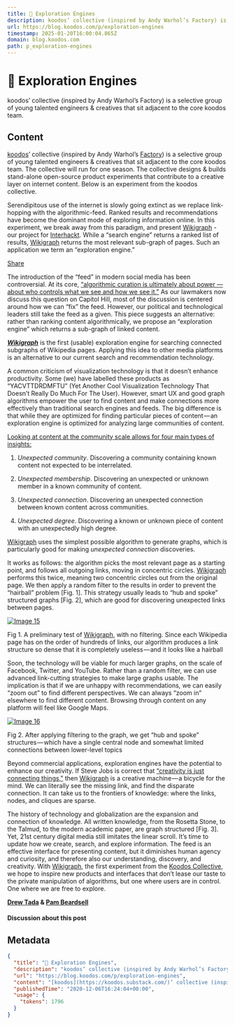 ```yaml
---
title: 🔦 Exploration Engines
description: koodos’ collective (inspired by Andy Warhol’s Factory) is a selective group of young talented engineers & creatives that sit adjacent to the core koodos team.
url: https://blog.koodos.com/p/exploration-engines
timestamp: 2025-01-20T16:00:04.865Z
domain: blog.koodos.com
path: p_exploration-engines
---
```


# 🔦 Exploration Engines


koodos’ collective (inspired by Andy Warhol’s Factory) is a selective group of young talented engineers & creatives that sit adjacent to the core koodos team.


## Content

[koodos](https://koodos.substack.com/)’ collective (inspired by Andy Warhol’s [Factory](https://en.wikipedia.org/wiki/The_Factory)) is a selective group of young talented engineers & creatives that sit adjacent to the core koodos team. The collective will run for one season. The collective designs & builds stand-alone open-source product experiments that contribute to a creative layer on internet content. Below is an experiment from the koodos collective.

Serendipitous use of the internet is slowly going extinct as we replace link-hopping with the algorithmic-feed. Ranked results and recommendations have become the dominant mode of exploring information online. In this experiment, we break away from this paradigm, and present [Wikigraph](http://giantgra.ph/) - our project for [Interhackt](https://interhackt.space/). While a “search engine” returns a ranked list of results, [Wikigraph](http://giantgra.ph/) returns the most relevant sub-graph of pages. Such an application we term an “exploration engine.”

[Share](https://kcollective.substack.com/p/exploration-engines?utm_source=substack&utm_medium=email&utm_content=share&action=share)

The introduction of the “feed” in modern social media has been controversial. At its core, [“algorithmic curation is ultimately about power — about who controls what we see and how we see it.”](https://medium.com/@annawchung/news-feeds-old-content-a-brief-history-of-algorithmically-curated-feeds-on-facebook-and-twitter-85b5e5d8e30a) As our lawmakers now discuss this question on Capitol Hill, most of the discussion is centered around how we can “fix” the feed. However, our political and technological leaders still take the feed as a given. This piece suggests an alternative: rather than ranking content algorithmically, we propose an “exploration engine” which returns a sub-graph of linked content.

_**[Wikigraph](http://giantgra.ph/)**_ is the first (usable) exploration engine for searching connected subgraphs of Wikipedia pages. Applying this idea to other media platforms is an alternative to our current search and recommendation technology.

A common criticism of visualization technology is that it doesn’t enhance productivity. Some (we) have labelled these products as “YACVTTDRDMFTU” (Yet Another Cool Visualization Technology That Doesn’t Really Do Much For The User). However, smart UX and good graph algorithms empower the user to find content and make connections more effectively than traditional search engines and feeds. The big difference is that while they are optimized for finding particular pieces of content — an exploration engine is optimized for analyzing large communities of content.

[Looking at content at the community scale allows for four main types of insights:](https://www.microsoft.com/en-us/research/uploads/prod/2018/12/TrimmingTheHairball.pdf)

1.  _Unexpected community_. Discovering a community containing known content not expected to be interrelated.
    
2.  _Unexpected membership_. Discovering an unexpected or unknown member in a known community of content.
    
3.  _Unexpected connection_. Discovering an unexpected connection between known content across communities.
    
4.  _Unexpected degree_. Discovering a known or unknown piece of content with an unexpectedly high degree.
    

[Wikigraph](http://giantgra.ph/) uses the simplest possible algorithm to generate graphs, which is particularly good for making _unexpected connection_ discoveries.

It works as follows: the algorithm picks the most relevant page as a starting point, and follows all outgoing links, moving in concentric circles. [Wikigraph](http://giantgra.ph/) performs this twice, meaning two concentric circles out from the original page. We then apply a random filter to the results in order to prevent the “hairball” problem \[Fig. 1\]. This strategy usually leads to “hub and spoke” structured graphs \[Fig. 2\], which are good for discovering unexpected links between pages.

[![Image 15](https://substackcdn.com/image/fetch/w_1456,c_limit,f_auto,q_auto:good,fl_progressive:steep/https%3A%2F%2Fbucketeer-e05bbc84-baa3-437e-9518-adb32be77984.s3.amazonaws.com%2Fpublic%2Fimages%2Fcd34ffec-06f4-4e57-9a70-e505c895a3ba_831x807.png)](https://substackcdn.com/image/fetch/f_auto,q_auto:good,fl_progressive:steep/https%3A%2F%2Fbucketeer-e05bbc84-baa3-437e-9518-adb32be77984.s3.amazonaws.com%2Fpublic%2Fimages%2Fcd34ffec-06f4-4e57-9a70-e505c895a3ba_831x807.png)

Fig 1. A preliminary test of [Wikigraph](http://giantgra.ph/), with no filtering. Since each Wikipedia page has on the order of hundreds of links, our algorithm produces a link structure so dense that it is completely useless — and it looks like a hairball

Soon, the technology will be viable for much larger graphs, on the scale of Facebook, Twitter, and YouTube. Rather than a random filter, we can use advanced link-cutting strategies to make large graphs usable. The implication is that if we are unhappy with recommendations, we can easily “zoom out” to find different perspectives. We can always “zoom in” elsewhere to find different content. Browsing through content on any platform will feel like Google Maps.

[![Image 16](https://substackcdn.com/image/fetch/w_1456,c_limit,f_auto,q_auto:good,fl_progressive:steep/https%3A%2F%2Fbucketeer-e05bbc84-baa3-437e-9518-adb32be77984.s3.amazonaws.com%2Fpublic%2Fimages%2F0e6a4bed-f836-4ff8-aa5d-4747e51bf2b5_1600x1313.png)](https://substackcdn.com/image/fetch/f_auto,q_auto:good,fl_progressive:steep/https%3A%2F%2Fbucketeer-e05bbc84-baa3-437e-9518-adb32be77984.s3.amazonaws.com%2Fpublic%2Fimages%2F0e6a4bed-f836-4ff8-aa5d-4747e51bf2b5_1600x1313.png)

Fig 2. After applying filtering to the graph, we get “hub and spoke” structures — which have a single central node and somewhat limited connections between lower-level topics

Beyond commercial applications, exploration engines have the potential to enhance our creativity. If Steve Jobs is correct that [“creativity is just connecting things,”](https://fs.blog/2014/08/steve-jobs-on-creativity/) then [Wikigraph](http://giantgra.ph/) is a creative machine — a bicycle for the mind. We can literally see the missing link, and find the disparate connection. It can take us to the frontiers of knowledge: where the links, nodes, and cliques are sparse.

The history of technology and globalization are the expansion and connection of knowledge. All written knowledge, from the Rosetta Stone, to the Talmud, to the modern academic paper, are graph structured \[Fig. 3\]. Yet, 21st century digital media still imitates the linear scroll. It’s time to update how we create, search, and explore information. The feed is an effective interface for presenting content, but it diminishes human agency and curiosity, and therefore also our understanding, discovery, and creativity. With [Wikigraph](http://giantgra.ph/), the first experiment from the [Koodos Collective](https://koodos.com/about), we hope to inspire new products and interfaces that don’t lease our taste to the private manipulation of algorithms, but one where users are in control. One where we are free to explore.

**[Drew Tada](https://twitter.com/drew_tada) & [Pam Beardsell](https://github.com/pamann)**

#### Discussion about this post

## Metadata

```json
{
  "title": "🔦 Exploration Engines",
  "description": "koodos’ collective (inspired by Andy Warhol’s Factory) is a selective group of young talented engineers & creatives that sit adjacent to the core koodos team.",
  "url": "https://blog.koodos.com/p/exploration-engines",
  "content": "[koodos](https://koodos.substack.com/)’ collective (inspired by Andy Warhol’s [Factory](https://en.wikipedia.org/wiki/The_Factory)) is a selective group of young talented engineers & creatives that sit adjacent to the core koodos team. The collective will run for one season. The collective designs & builds stand-alone open-source product experiments that contribute to a creative layer on internet content. Below is an experiment from the koodos collective.\n\nSerendipitous use of the internet is slowly going extinct as we replace link-hopping with the algorithmic-feed. Ranked results and recommendations have become the dominant mode of exploring information online. In this experiment, we break away from this paradigm, and present [Wikigraph](http://giantgra.ph/) - our project for [Interhackt](https://interhackt.space/). While a “search engine” returns a ranked list of results, [Wikigraph](http://giantgra.ph/) returns the most relevant sub-graph of pages. Such an application we term an “exploration engine.”\n\n[Share](https://kcollective.substack.com/p/exploration-engines?utm_source=substack&utm_medium=email&utm_content=share&action=share)\n\nThe introduction of the “feed” in modern social media has been controversial. At its core, [“algorithmic curation is ultimately about power — about who controls what we see and how we see it.”](https://medium.com/@annawchung/news-feeds-old-content-a-brief-history-of-algorithmically-curated-feeds-on-facebook-and-twitter-85b5e5d8e30a) As our lawmakers now discuss this question on Capitol Hill, most of the discussion is centered around how we can “fix” the feed. However, our political and technological leaders still take the feed as a given. This piece suggests an alternative: rather than ranking content algorithmically, we propose an “exploration engine” which returns a sub-graph of linked content.\n\n_**[Wikigraph](http://giantgra.ph/)**_ is the first (usable) exploration engine for searching connected subgraphs of Wikipedia pages. Applying this idea to other media platforms is an alternative to our current search and recommendation technology.\n\nA common criticism of visualization technology is that it doesn’t enhance productivity. Some (we) have labelled these products as “YACVTTDRDMFTU” (Yet Another Cool Visualization Technology That Doesn’t Really Do Much For The User). However, smart UX and good graph algorithms empower the user to find content and make connections more effectively than traditional search engines and feeds. The big difference is that while they are optimized for finding particular pieces of content — an exploration engine is optimized for analyzing large communities of content.\n\n[Looking at content at the community scale allows for four main types of insights:](https://www.microsoft.com/en-us/research/uploads/prod/2018/12/TrimmingTheHairball.pdf)\n\n1.  _Unexpected community_. Discovering a community containing known content not expected to be interrelated.\n    \n2.  _Unexpected membership_. Discovering an unexpected or unknown member in a known community of content.\n    \n3.  _Unexpected connection_. Discovering an unexpected connection between known content across communities.\n    \n4.  _Unexpected degree_. Discovering a known or unknown piece of content with an unexpectedly high degree.\n    \n\n[Wikigraph](http://giantgra.ph/) uses the simplest possible algorithm to generate graphs, which is particularly good for making _unexpected connection_ discoveries.\n\nIt works as follows: the algorithm picks the most relevant page as a starting point, and follows all outgoing links, moving in concentric circles. [Wikigraph](http://giantgra.ph/) performs this twice, meaning two concentric circles out from the original page. We then apply a random filter to the results in order to prevent the “hairball” problem \\[Fig. 1\\]. This strategy usually leads to “hub and spoke” structured graphs \\[Fig. 2\\], which are good for discovering unexpected links between pages.\n\n[![Image 15](https://substackcdn.com/image/fetch/w_1456,c_limit,f_auto,q_auto:good,fl_progressive:steep/https%3A%2F%2Fbucketeer-e05bbc84-baa3-437e-9518-adb32be77984.s3.amazonaws.com%2Fpublic%2Fimages%2Fcd34ffec-06f4-4e57-9a70-e505c895a3ba_831x807.png)](https://substackcdn.com/image/fetch/f_auto,q_auto:good,fl_progressive:steep/https%3A%2F%2Fbucketeer-e05bbc84-baa3-437e-9518-adb32be77984.s3.amazonaws.com%2Fpublic%2Fimages%2Fcd34ffec-06f4-4e57-9a70-e505c895a3ba_831x807.png)\n\nFig 1. A preliminary test of [Wikigraph](http://giantgra.ph/), with no filtering. Since each Wikipedia page has on the order of hundreds of links, our algorithm produces a link structure so dense that it is completely useless — and it looks like a hairball\n\nSoon, the technology will be viable for much larger graphs, on the scale of Facebook, Twitter, and YouTube. Rather than a random filter, we can use advanced link-cutting strategies to make large graphs usable. The implication is that if we are unhappy with recommendations, we can easily “zoom out” to find different perspectives. We can always “zoom in” elsewhere to find different content. Browsing through content on any platform will feel like Google Maps.\n\n[![Image 16](https://substackcdn.com/image/fetch/w_1456,c_limit,f_auto,q_auto:good,fl_progressive:steep/https%3A%2F%2Fbucketeer-e05bbc84-baa3-437e-9518-adb32be77984.s3.amazonaws.com%2Fpublic%2Fimages%2F0e6a4bed-f836-4ff8-aa5d-4747e51bf2b5_1600x1313.png)](https://substackcdn.com/image/fetch/f_auto,q_auto:good,fl_progressive:steep/https%3A%2F%2Fbucketeer-e05bbc84-baa3-437e-9518-adb32be77984.s3.amazonaws.com%2Fpublic%2Fimages%2F0e6a4bed-f836-4ff8-aa5d-4747e51bf2b5_1600x1313.png)\n\nFig 2. After applying filtering to the graph, we get “hub and spoke” structures — which have a single central node and somewhat limited connections between lower-level topics\n\nBeyond commercial applications, exploration engines have the potential to enhance our creativity. If Steve Jobs is correct that [“creativity is just connecting things,”](https://fs.blog/2014/08/steve-jobs-on-creativity/) then [Wikigraph](http://giantgra.ph/) is a creative machine — a bicycle for the mind. We can literally see the missing link, and find the disparate connection. It can take us to the frontiers of knowledge: where the links, nodes, and cliques are sparse.\n\nThe history of technology and globalization are the expansion and connection of knowledge. All written knowledge, from the Rosetta Stone, to the Talmud, to the modern academic paper, are graph structured \\[Fig. 3\\]. Yet, 21st century digital media still imitates the linear scroll. It’s time to update how we create, search, and explore information. The feed is an effective interface for presenting content, but it diminishes human agency and curiosity, and therefore also our understanding, discovery, and creativity. With [Wikigraph](http://giantgra.ph/), the first experiment from the [Koodos Collective](https://koodos.com/about), we hope to inspire new products and interfaces that don’t lease our taste to the private manipulation of algorithms, but one where users are in control. One where we are free to explore.\n\n**[Drew Tada](https://twitter.com/drew_tada) & [Pam Beardsell](https://github.com/pamann)**\n\n#### Discussion about this post",
  "publishedTime": "2020-12-06T16:24:04+00:00",
  "usage": {
    "tokens": 1796
  }
}
```
